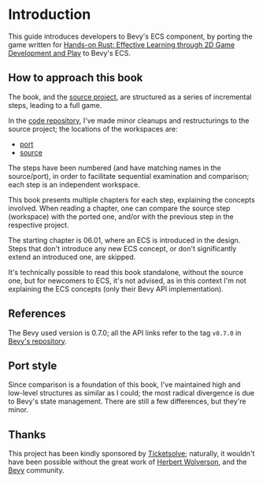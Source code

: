 # Introduction

This guide introduces developers to Bevy's ECS component, by porting the game written for [Hands-on Rust: Effective Learning through 2D Game Development and Play](https://pragprog.com/titles/hwrust/hands-on-rust) to Bevy's ECS.

## How to approach this book

The book, and the [source project](https://github.com/thebracket/HandsOnRust), are structured as a series of incremental steps, leading to a full game.

In the [code repository](https://github.com/64kramsystem/learn_bevy_ecs_by_ripping_off-code), I've made minor cleanups and restructurings to the source project; the locations of the workspaces are:

- [port](https://github.com/64kramsystem/learn_bevy_ecs_by_ripping_off-code/tree/master/port)
- [source](https://github.com/64kramsystem/learn_bevy_ecs_by_ripping_off-code/tree/master/source)

The steps have been numbered (and have matching names in the source/port), in order to facilitate sequential examination and comparison; each step is an independent workspace.

This book presents multiple chapters for each step, explaining the concepts involved. When reading a chapter, one can compare the source step (workspace) with the ported one, and/or with the previous step in the respective project.

The starting chapter is 06.01, where an ECS is introduced in the design. Steps that don't introduce any new ECS concept, or don't significantly extend an introduced one, are skipped.

It's technically possible to read this book standalone, without the source one, but for newcomers to ECS, it's not advised, as in this context I'm not explaining the ECS concepts (only their Bevy API implementation).

## References

The Bevy used version is 0.7.0; all the API links refer to the tag `v0.7.0` in [Bevy's repository](https://github.com/bevyengine/bevy).

## Port style

Since comparison is a foundation of this book, I've maintained high and low-level structures as similar as I could; the most radical divergence is due to Bevy's state management. There are still a few differences, but they're minor.

## Thanks

This project has been kindly sponsored by [Ticketsolve](https://www.ticketsolve.com); naturally, it wouldn't have been possible without the great work of [Herbert Wolverson](https://twitter.com/herberticus), and the [Bevy](https://bevyengine.org) community.
